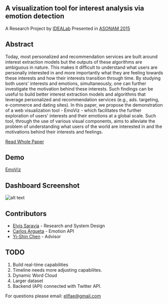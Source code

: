 ## A visualization tool for interest analysis via emotion detection
A Research Project by [IDEALab](https://github.com/IDEA-NTHU-Taiwan)
Presented in [ASONAM 2015](http://asonam.cpsc.ucalgary.ca/2015/)

## Abstract
Today, most personalized and recommendation services are built around interest extraction models but the outputs of these algorithms are ambiguous in nature. This makes it difficult to understand what users are personally interested in and more importantly what they are feeling towards these interests and how their interests transition through time. By studying both users' interests and emotions, simultaneously, one can further investigate the motivation behind these interests. Such findings can be useful to build better interest extraction models and algorithms that leverage personalized and recommendation services (e.g., ads. targeting, e-commerce and dating sites). In this paper, we propose the demonstration of a web visualization tool - EmoViz - which facilitates the further exploration of users' interests and their emotions at a global scale. Such tool, through the use of various visual components, aims to alleviate the problem of understanding what users of the world are interested in and the motivations behind their interests and feelings.

[Read Whole Paper](http://dl.acm.org/citation.cfm?id=2808916)

## Demo
[EmoViz](http://bit.ly/emoviz)

## Dashboard Screenshot
![alt text](https://github.com/omarsar/EmoViz/blob/master/public/dashboard.png)

## Contributors
* [Elvis Saravia](http://elvissaravia.com/) - Research and System Design
* [Carlos Argueta](https://idea.cs.nthu.edu.tw/people.html) - Emotion API
* [Yi-Shin Chen](http://www.yishin.info/) - Advisor

## TODO
1. Build real-time capabilities
2. Timeline needs more adjusting capabilites. 
3. Dynamic Word Cloud
4. Larger dataset
5. Backend (API) connected with Twitter API.

For questions please email: ellfae@gmail.com